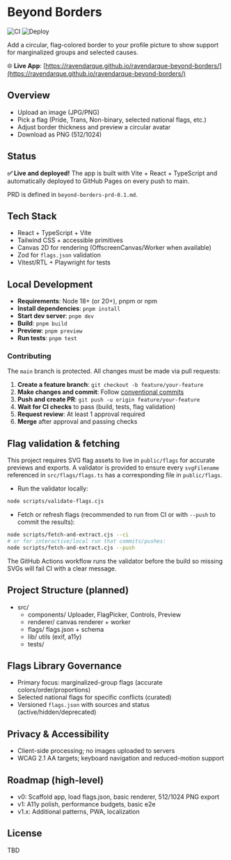 # Beyond Borders

![CI](https://github.com/ravendarque/ravendarque-beyond-borders/actions/workflows/ci.yml/badge.svg)
![Deploy](https://github.com/ravendarque/ravendarque-beyond-borders/actions/workflows/deploy-pages.yml/badge.svg)

Add a circular, flag-colored border to your profile picture to show support for marginalized groups and selected causes.

🌐 **Live App**: [https://ravendarque.github.io/ravendarque-beyond-borders/](https://ravendarque.github.io/ravendarque-beyond-borders/)

## Overview
- Upload an image (JPG/PNG)
- Pick a flag (Pride, Trans, Non-binary, selected national flags, etc.)
- Adjust border thickness and preview a circular avatar
- Download as PNG (512/1024)

## Status
**✅ Live and deployed!** The app is built with Vite + React + TypeScript and automatically deployed to GitHub Pages on every push to main.

PRD is defined in `beyond-borders-prd-0.1.md`.

## Tech Stack
- React + TypeScript + Vite
- Tailwind CSS + accessible primitives
- Canvas 2D for rendering (OffscreenCanvas/Worker when available)
- Zod for `flags.json` validation
- Vitest/RTL + Playwright for tests

## Local Development
- **Requirements**: Node 18+ (or 20+), pnpm or npm
- **Install dependencies**: `pnpm install`
- **Start dev server**: `pnpm dev`
- **Build**: `pnpm build`
- **Preview**: `pnpm preview`
- **Run tests**: `pnpm test`

### Contributing

The `main` branch is protected. All changes must be made via pull requests:

1. **Create a feature branch**: `git checkout -b feature/your-feature`
2. **Make changes and commit**: Follow [conventional commits](https://www.conventionalcommits.org/)
3. **Push and create PR**: `git push -u origin feature/your-feature`
4. **Wait for CI checks** to pass (build, tests, flag validation)
5. **Request review**: At least 1 approval required
6. **Merge** after approval and passing checks

  ## Flag validation & fetching

  This project requires SVG flag assets to live in `public/flags` for accurate previews and exports. A validator is provided to ensure every `svgFilename` referenced in `src/flags/flags.ts` has a corresponding file in `public/flags`.

  - Run the validator locally:

  ```bash
  node scripts/validate-flags.cjs
  ```

  - Fetch or refresh flags (recommended to run from CI or with `--push` to commit the results):

  ```bash
  node scripts/fetch-and-extract.cjs --ci
  # or for interactive/local run that commits/pushes:
  node scripts/fetch-and-extract.cjs --push
  ```

  The GitHub Actions workflow runs the validator before the build so missing SVGs will fail CI with a clear message.

## Project Structure (planned)
- src/
  - components/ Uploader, FlagPicker, Controls, Preview
  - renderer/ canvas renderer + worker
  - flags/ flags.json + schema
  - lib/ utils (exif, a11y)
  - tests/

## Flags Library Governance
- Primary focus: marginalized-group flags (accurate colors/order/proportions)
- Selected national flags for specific conflicts (curated)
- Versioned `flags.json` with sources and status (active/hidden/deprecated)

## Privacy & Accessibility
- Client-side processing; no images uploaded to servers
- WCAG 2.1 AA targets; keyboard navigation and reduced-motion support

## Roadmap (high-level)
- v0: Scaffold app, load flags.json, basic renderer, 512/1024 PNG export
- v1: A11y polish, performance budgets, basic e2e
- v1.x: Additional patterns, PWA, localization

## License
TBD
